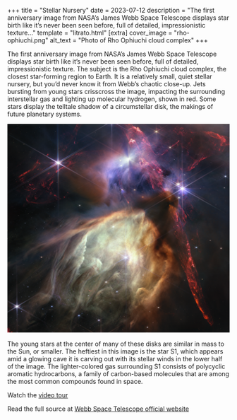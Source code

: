 +++
title = "Stellar Nursery"
date = 2023-07-12
description = "The first anniversary image from NASA’s James Webb Space Telescope displays star birth like it’s never been seen before, full of detailed, impressionistic texture..."
template = "litrato.html"
[extra]
cover_image = "rho-ophiuchi.png"
alt_text = "Photo of Rho Ophiuchi cloud complex"
+++

The first anniversary image from NASA’s James Webb Space Telescope displays star birth like it’s never been seen before, full of detailed, impressionistic texture. The subject is the Rho Ophiuchi cloud complex, the closest star-forming region to Earth. It is a relatively small, quiet stellar nursery, but you’d never know it from Webb’s chaotic close-up. Jets bursting from young stars crisscross the image, impacting the surrounding interstellar gas and lighting up molecular hydrogen, shown in red. Some stars display the telltale shadow of a circumstellar disk, the makings of future planetary systems. 

![Photo of Rho Ophiuchi cloud complex](rho-ophiuchi.png)

The young stars at the center of many of these disks are similar in mass to the Sun, or smaller. The heftiest in this image is the star S1, which appears amid a glowing cave it is carving out with its stellar winds in the lower half of the image. The lighter-colored gas surrounding S1 consists of polycyclic aromatic hydrocarbons, a family of carbon-based molecules that are among the most common compounds found in space. 

Watch the [video tour](https://webbtelescope.org/contents/media/videos/2023/128/01H4YM4EH20F6ZX6M7EWDE9RSN)

Read the full source at [Webb Space Telescope official website](https://webbtelescope.org/contents/media/images/2023/128/01H449193V5Q4Q6GFBKXAZ3S03?news=true)